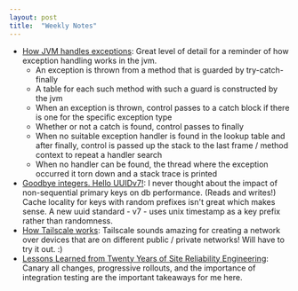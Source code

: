 ```yaml
---
layout: post
title:  "Weekly Notes"
---
```


* [How JVM handles exceptions](https://foojay.io/today/how-jvm-handles-exceptions/): Great level of detail for a reminder of how exception handling works in the jvm.
  * An exception is thrown from a method that is guarded by try-catch-finally
  * A table for each such method with such a guard is constructed by the jvm
  * When an exception is thrown, control passes to a catch block if there is one for the specific exception type
  * Whether or not a catch is found, control passes to finally
  * When no suitable exception handler is found in the lookup table and after finally, control is passed up the stack to the last frame / method context to repeat a handler search
  * When no handler can be found, the thread where the exception occurred it torn down and a stack trace is printed
* [Goodbye integers. Hello UUIDv7!](https://buildkite.com/resources/blog/goodbye-integers-hello-uuids/): I never thought about the impact of non-sequential primary keys on db performance. (Reads and writes!) Cache locality for keys with random prefixes isn't great which makes sense. A new uuid standard - v7 - uses unix timestamp as a key prefix rather than randomness.
* [How Tailscale works](https://tailscale.com/blog/how-tailscale-works): Tailscale sounds amazing for creating a network over devices that are on different public / private networks! Will have to try it out. :)
* [Lessons Learned from Twenty Years of Site Reliability Engineering](https://sre.google/resources/practices-and-processes/twenty-years-of-sre-lessons-learned/): Canary all changes, progressive rollouts, and the importance of integration testing are the important takeaways for me here.
